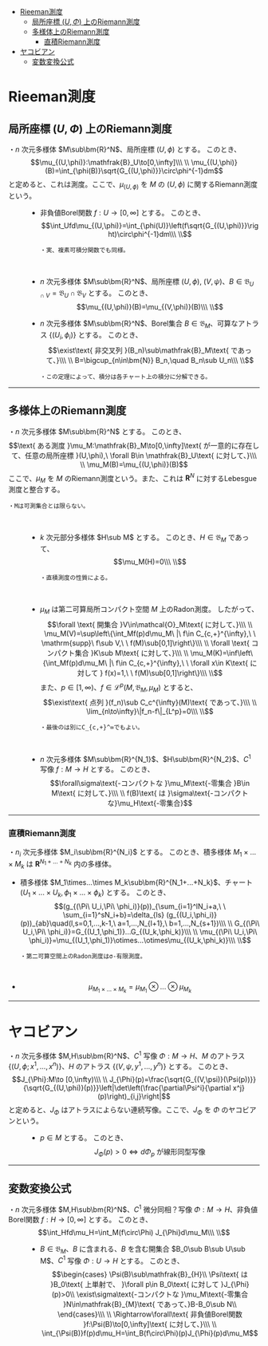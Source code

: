 
- [Rieeman測度](#rieeman測度)
  - [局所座標 $(U,Φ)$ 上のRiemann測度](#局所座標-uφ-上のriemann測度)
  - [多様体上のRiemann測度](#多様体上のriemann測度)
    - [直積Riemann測度](#直積riemann測度)
- [ヤコビアン](#ヤコビアン)
  - [変数変換公式](#変数変換公式)



# Rieeman測度

## 局所座標 $(U,Φ)$ 上のRiemann測度

<dl><dt>

・$n$ 次元多様体 $M\sub\bm{R}^N$、局所座標 $(U,\phi)$ とする。
このとき、
$$\mu_{(U,\phi)}:\mathfrak{B}_U\to[0,\infty]\\\ \\
\mu_{(U,\phi)}(B)=\int_{\phi(B)}\sqrt{G_{(U,\phi)}}\circ\phi^{-1}dm$$
と定めると、これは測度。ここで、$\mu_{(U,\phi)}$ を $M$ の $(U,\phi)$ に関するRiemann測度という。
<br>

</dt><dd>

- 非負値Borel関数 $f:U\to[0,\infty]$ とする。
このとき、
$$\int_Ufd\mu_{(U,\phi)}=\int_{\phi(U)}\left(f\sqrt{G_{(U,\phi)}}\right)\circ\phi^{-1}dm\\\ \\$$

      ・実、複素可積分関数でも同様。
<br>

- $n$ 次元多様体 $M\sub\bm{R}^N$、局所座標 $(U,\phi),\ (V,\psi)$、$B\in\mathfrak{B}_{U\cap V}=\mathfrak{B}_U\cap\mathfrak{B}_V$ とする。
このとき、
$$\mu_{(U,\phi)}(B)=\mu_{(V,\phi)}(B)\\\ \\$$

- $n$ 次元多様体 $M\sub\bm{R}^N$、Borel集合 $B\in\mathfrak{B}_M$、可算なアトラス $\{(U_i,\phi_i)\}$ とする。
このとき、
$$\exist\text{ 非交叉列 }(B_n)\sub\mathfrak{B}_M\text{ であって、}\\\ \\
B=\bigcup_{n\in\bm{N}} B_n,\quad B_n\sub U_n\\\ \\$$

      ・この定理によって、積分は各チャート上の積分に分解できる。

</dd></dl>

---

## 多様体上のRiemann測度

<dl><dt>

・$n$ 次元多様体 $M\sub\bm{R}^N$ とする。
このとき、
$$\text{ ある測度 }\mu_M:\mathfrak{B}_M\to[0,\infty]\text{ が一意的に存在して、任意の局所座標 }(U,\phi),\ \forall B\in \mathfrak{B}_U\text{ に対して、}\\\ \\
\mu_M(B)=\mu_{(U,\phi)}(B)$$
ここで、$\mu_M$ を $M$ のRiemann測度という。また、これは $\bm{R}^N$ に対するLebesgue測度と整合する。
<br>

    ・Mは可測集合とは限らない。
<br>

</dt><dd>

- $k$ 次元部分多様体 $H\sub M$ とする。
このとき、$H\in\mathfrak{B}_M$ であって、
$$\mu_M(H)=0\\\ \\$$

      ・直積測度の性質による。
<br>

- $\mu_M$ は第二可算局所コンパクト空間 $M$ 上のRadon測度。
したがって、
$$\forall \text{ 開集合 }V\in\mathcal{O}_M\text{ に対して、}\\\ \\
\mu_M(V)=\sup\left\{\int_Mf(p)d\mu_M\ |\ f\in C_{c,+}^{\infty},\ \ \mathrm{supp}\ f\sub V,\ \ f(M)\sub[0,1]\right\}\\\ \\
\forall \text{ コンパクト集合 }K\sub M\text{ に対して、}\\\ \\
\mu_M(K)=\inf\left\{\int_Mf(p)d\mu_M\ |\ f\in C_{c,+}^{\infty},\ \ \forall x\in K\text{ に対して } f(x)=1,\ \ f(M)\sub[0,1]\right\}\\\ \\$$
また、$p\in[1,\infty)$、$f\in \mathcal{L}^p(M,\mathfrak{B}_M,\mu_M)$ とすると、
$$\exist\text{ 点列 }(f_n)\sub C_c^{\infty}(M)\text{ であって、}\\\ \\
\lim_{n\to\infty}\|f_n-f\|_{L^p}=0\\\ \\$$

      ・最後のは別にC_{c,+}^∞でもよい。
<br>

- $n$ 次元多様体 $M\sub\bm{R}^{N_1}$、$H\sub\bm{R}^{N_2}$、$C^1$ 写像 $f:M\to H$ とする。
このとき、$$\forall\sigma\text{-コンパクトな }\mu_M\text{-零集合 }B\in M\text{ に対して、}\\\ \\
f(B)\text{ は }\sigma\text{-コンパクトな}\mu_H\text{-零集合}$$

</dd></dl>

---

### 直積Riemann測度

・$n_i$ 次元多様体 $M_i\sub\bm{R}^{N_i}$ とする。
このとき、積多様体 $M_1\times...\times M_k$ は $\bm{R}^{N_1+...+N_k}$ 内の多様体。
<br>

- 積多様体 $M_1\times...\times M_k\sub\bm{R}^{N_1+...+N_k}$、チャート $(U_1\times...\times U_{k},\phi_1\times...\times\phi_k)$ とする。
このとき、
$$(g_{(\Pi\ U_i,\Pi\ \phi_i)}(p))_{\sum_{i=1}^lN_i+a,\ \ \sum_{i=1}^sN_i+b}=\delta_{ls} (g_{(U_i,\phi_i)}(p))_{ab}\quad(l,s=0,1,...,k-1,\ a=1,...,N_{l+1},\ b=1,...,N_{s+1})\\\ \\
G_{(\Pi\ U_i,\Pi\ \phi_i)}=G_{(U_1,\phi_1)}...G_{(U_k,\phi_k)}\\\ \\
\mu_{(\Pi\ U_i,\Pi\ \phi_i)}=\mu_{(U_1,\phi_1)}\otimes...\otimes\mu_{(U_k,\phi_k)}\\\ \\$$

      ・第二可算空間上のRadon測度はσ-有限測度。
<br>

- $$\mu_{M_1\times...\times M_k}=\mu_{M_1}\otimes...\otimes\mu_{M_k}$$

---

# ヤコビアン

<dl><dt>

・$n$ 次元多様体 $M,H\sub\bm{R}^N$、$C^1$ 写像 $\Phi:M\to H$、$M$ のアトラス $\{(U,\phi;x^1,...,x^n)\}$、$H$ のアトラス $\{(V,\psi,y^1,...,y^n)\}$ とする。
このとき、
$$J_{\Phi}:M\to [0,\infty)\\\ \\
J_{\Phi}(p)=\frac{\sqrt{G_{(V,\psi)}(\Psi(p))}}{\sqrt{G_{(U,\phi)}(p)}}\left|\det\left(\frac{\partial\Psi^i}{\partial x^j}(p)\right)_{i,j}\right|$$
と定めると、$J_{\Phi}$ はアトラスによらない連続写像。ここで、$J_{\Phi}$ を $\Phi$ のヤコビアンという。
<br>

</dt><dd>

- $p\in M$ とする。
このとき、
$$J_{\Phi}(p)>0\iff d\Phi_p\text{ が線形同型写像}$$

</dd></dl>

---

## 変数変換公式

<dl><dt>

・$n$ 次元多様体 $M,H\sub\bm{R}^N$、$C^1$ 微分同相？写像 $\Phi:M\to H$、非負値Borel関数 $f:H\to[0,\infty]$ とする。
このとき、
$$\int_Hfd\mu_H=\int_M(f\circ\Phi) J_{\Phi}d\mu_M\\\ \\$$


</dt><dd>

- $B\in\mathfrak{B}_M$、$B$ に含まれる、$B$ を含む開集合 $B_0\sub B\sub U\sub M$、$C^1$ 写像 $\Phi:U\to H$ とする。
このとき、
$$\begin{cases}
\Psi(B)\sub\mathfrak{B}_{H}\\
\Psi\text{ は }B_0\text{ 上単射で、 }\forall p\in B_0\text{ に対して }J_{\Phi}(p)>0\\
\exist\sigma\text{-コンパクトな }\mu_M\text{-零集合 }N\in\mathfrak{B}_{M}\text{ であって、}B-B_0\sub N\\
\end{cases}\\\ \\
\Rightarrow\forall\text{ 非負値Borel関数 }f:\Psi(B)\to[0,\infty]\text{ に対して、}\\\ \\
\int_{\Psi(B)}f(p)d\mu_H=\int_B(f\circ\Phi)(p)J_{\Phi}(p)d\mu_M$$


</dd></dl>




